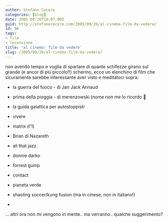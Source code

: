 ```yaml
---
author: Stefano Cecere
categories: [blog]
date: 2005-09-26T10:07:00Z
guid: http://stefanocecere.com/2005/09/26/al-cinema-film-da-vedere/
id: 96
tags:
- film
- recensione
title: 'al cinema: film da vedere'
slug: /2005/09/26/al-cinema-film-da-vedere/
---
```


non avendo tempo e voglia di sparlare di quante schifezze girano sul grande (e ancor di pi&#xf9; piccolo!!) schermo, ecco un elenchino di film che sicuramente sarebbe interessante aver visto e meditatoci sopra:

- la guerra del fuoco - di Jan Jack Annaud
  
- prima della pioggia - di merenzowski (nome non me lo ricordo 🙂
  
- la guida galattica per autostoppisti
  
- vivere
  
- matrix (l'1)
  
- Brian di Nazareth
  
- all that jazz
  
- donnie darko
  
- forrest gump
  
- contact
  
- pianeta verde
  
- shaoling soccer/kung fusion (ma in cinese, non in italiano!)
  
-
  
… altri ora non mi vengono in mente.. ma verranno.. qualche suggerimento?